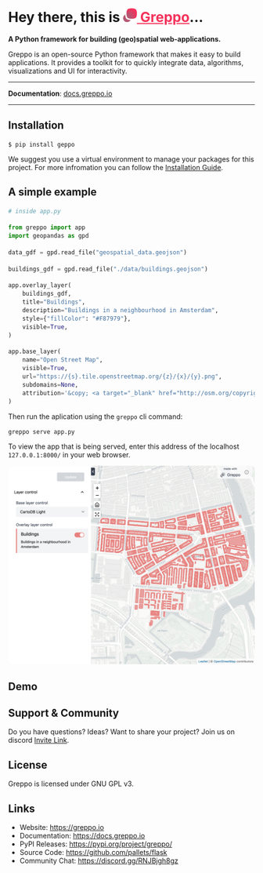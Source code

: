 # Hey there, this is <a href="https://greppo.io/" style="color: #F5325B;"><img src="./assets/logo.png" height="28"> Greppo</a>...

**A Python framework for building (geo)spatial web-applications.**

Greppo is an open-source Python framework that makes it easy to build applications. It provides a toolkit for to quickly integrate data, algorithms, visualizations and UI for interactivity.

---

**Documentation**: [docs.greppo.io](https://docs.greppo.io)

---

## Installation

```shell
$ pip install geppo
```

We suggest you use a virtual environment to manage your packages for this project. For more infromation you can follow the [Installation Guide](https://docs.greppo.io).

## A simple example

```python
# inside app.py

from greppo import app
import geopandas as gpd

data_gdf = gpd.read_file("geospatial_data.geojson")

buildings_gdf = gpd.read_file("./data/buildings.geojson")

app.overlay_layer(
    buildings_gdf,
    title="Buildings",
    description="Buildings in a neighbourhood in Amsterdam",
    style={"fillColor": "#F87979"},
    visible=True,
)

app.base_layer(
    name="Open Street Map",
    visible=True,
    url="https://{s}.tile.openstreetmap.org/{z}/{x}/{y}.png",
    subdomains=None,
    attribution='&copy; <a target="_blank" href="http://osm.org/copyright">OpenStreetMap</a> contributors',
)
```

Then run the aplication using the `greppo` cli command:

```shell
greppo serve app.py
```

To view the app that is being served, enter this address of the localhost `127.0.0.1:8000/` in your web browser.

<img src="./assets/app.png" style="border-radius: 0.5rem;">

## Demo

## Support & Community

Do you have questions? Ideas? Want to share your project? Join us on discord [Invite Link](https://discord.gg/RNJBjgh8gz).

## License

Greppo is licensed under GNU GPL v3.

## Links

* Website: https://greppo.io
* Documentation: https://docs.greppo.io
* PyPI Releases: https://pypi.org/project/greppo/
* Source Code: https://github.com/pallets/flask
* Community Chat: https://discord.gg/RNJBjgh8gz

